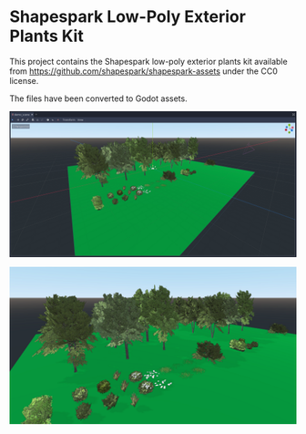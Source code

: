 # Shapespark Low-Poly Exterior Plants Kit
This project contains the Shapespark low-poly exterior plants kit available 
from https://github.com/shapespark/shapespark-assets under the CC0
license.

The files have been converted to Godot assets.

![](img/godot.png)

![](img/screenshot.png)
